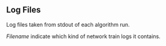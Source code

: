 ## Log Files
Log files taken from stdout of each algorithm run.

*Filename* indicate which kind of network train logs it contains.